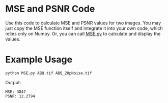 # MSE and PSNR Code
Use this code to calculate MSE and PSNR values for two images. You may just copy the MSE function itself and integrate it into your own code, which relies only on Numpy. Or, you can call [MSE.py](./MSE.py) to calculate and display the values.

# Example Usage
`python MSE.py ABQ.tif ABQ_20pNoise.tif`

Output:
```
MSE: 3847
PSNR: 12.2794
```